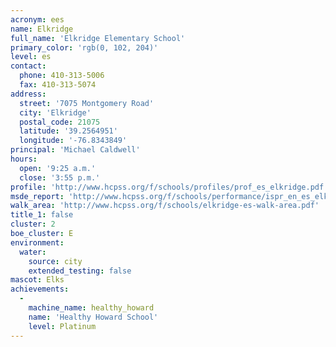 ```yaml
---
acronym: ees
name: Elkridge
full_name: 'Elkridge Elementary School'
primary_color: 'rgb(0, 102, 204)'
level: es
contact:
  phone: 410-313-5006
  fax: 410-313-5074
address:
  street: '7075 Montgomery Road'
  city: 'Elkridge'
  postal_code: 21075
  latitude: '39.2564951'
  longitude: '-76.8343849'
principal: 'Michael Caldwell'
hours:
  open: '9:25 a.m.'
  close: '3:55 p.m.'
profile: 'http://www.hcpss.org/f/schools/profiles/prof_es_elkridge.pdf'
msde_report: 'http://www.hcpss.org/f/schools/performance/ispr_en_es_elkridge.pdf'
walk_area: 'http://www.hcpss.org/f/schools/elkridge-es-walk-area.pdf'
title_1: false
cluster: 2
boe_cluster: E
environment:
  water:
    source: city
    extended_testing: false
mascot: Elks
achievements:
  -
    machine_name: healthy_howard
    name: 'Healthy Howard School'
    level: Platinum
---
```

